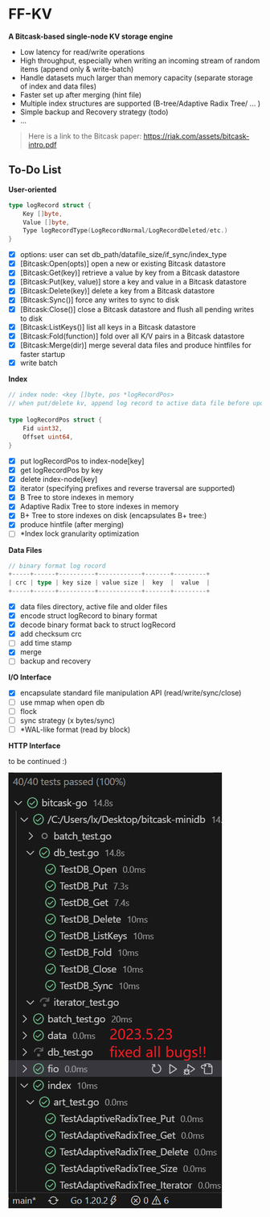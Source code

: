 # FF-KV

**A Bitcask-based single-node KV storage engine**

- Low latency for read/write operations
- High throughput, especially when writing an incoming stream of random items (append only & write-batch)
- Handle datasets much larger than memory capacity (separate storage of index and data files)
- Faster set up after merging (hint file)
- Multiple index structures are supported (B-tree/Adaptive Radix Tree/ ... )
- Simple backup and Recovery strategy (todo)
- ...

> Here is a link to the Bitcask paper: https://riak.com/assets/bitcask-intro.pdf

## To-Do List

**User-oriented**

```go
type logRecord struct {
    Key []byte,
    Value []byte,
    Type logRecordType(LogRecordNormal/LogRecordDeleted/etc.)
}
```

- [x] options: user can set db_path/datafile_size/if_sync/index_type
- [x] [Bitcask:Open(opts)] open a new or existing Bitcask datastore
- [x] [Bitcask:Get(key)] retrieve a value by key from a Bitcask datastore
- [x] [Bitcask:Put(key, value)] store a key and value in a Bitcask datastore
- [x] [Bitcask:Delete(key)] delete a key from a Bitcask datastore
- [x] [Bitcask:Sync()] force any writes to sync to disk
- [x] [Bitcask:Close()] close a Bitcask datastore and flush all pending writes to disk
- [x] [Bitcask:ListKeys()] list all keys in a Bitcask datastore
- [x] [Bitcask:Fold(function)] fold over all K/V pairs in a Bitcask datastore
- [x] [Bitcask:Merge(dir)] merge several data files and produce hintfiles for faster startup
- [x] write batch

**Index**

```go
// index node: <key []byte, pos *logRecordPos>
// when put/delete kv, append log record to active data file before updating index

type logRecordPos struct {
    Fid uint32,
    Offset uint64,
}
```

- [x] put logRecordPos to index-node[key]
- [x] get logRecordPos by key
- [x] delete index-node[key]
- [x] iterator (specifying prefixes and reverse traversal are supported)
- [x] B Tree to store indexes in memory 
- [x] Adaptive Radix Tree to store indexes in memory
- [x] B+ Tree to store indexes on disk (encapsulates B+ tree:)
- [x] produce hintfile (after merging)
- [ ] \*Index lock granularity optimization

**Data Files**

```go
// binary format log rocord
+-----+------+----------+------------+-------+---------+
| crc | type | key size | value size |  key  |  value  |
+-----+------+----------+------------+-------+---------+
```

- [x] data files directory, active file and older files
- [x] encode struct logRecord to binary format
- [x] decode binary format back to struct logRecord
- [x] add checksum crc
- [ ] add time stamp
- [x] merge
- [ ] backup and recovery

**I/O Interface**

- [x] encapsulate standard file manipulation API (read/write/sync/close)
- [ ] use mmap when open db
- [ ] flock
- [ ] sync strategy (x bytes/sync)
- [ ] *WAL-like format (read by block)

**HTTP Interface**

to be continued :)



![fixed-all-bugs](/imgs/test5.23.png)

